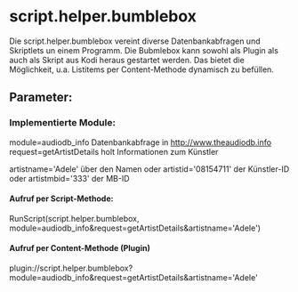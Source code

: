 <h1>script.helper.bumblebox</h1>

Die script.helper.bumblebox vereint diverse Datenbankabfragen und Skriptlets un einem Programm. Die Bubmlebox kann sowohl als Plugin als auch als Skript aus Kodi heraus gestartet werden. Das bietet die Möglichkeit, u.a. Listitems per Content-Methode dynamisch zu befüllen.
 
 
 <h2>Parameter:</h2>
 
 <h3>Implementierte Module:</h3>
 
 module=audiodb_info        Datenbankabfrage in http://www.theaudiodb.info
 request=getArtistDetails   holt Informationen zum Künstler

 artistname='Adele'         über den Namen oder
 artistid='08154711'        der Künstler-ID oder
 artistmbid='333'           der MB-ID
 
 <h4>Aufruf per Script-Methode:</h4>
 
 RunScript(script.helper.bumblebox, module=audiodb_info&amp;request=getArtistDetails&amp;artistname='Adele')
 
 <h4>Aufruf per Content-Methode (Plugin)</h4>
 
 <content>plugin://script.helper.bumblebox?module=audiodb_info&amp;request=getArtistDetails&amp;artistname='Adele'</content>
 